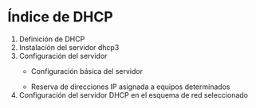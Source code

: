 # Índice de DHCP
<ol>
  <li style="text-align: justify;">Definición de DHCP<br /></li>
  <li style="text-align: justify;">Instalación del servidor dhcp3</li>
  <li style="text-align: justify;">Configuración del servidor</li>
  <ul>
    <li style="text-align: justify;">Configuración básica del servidor</li>
  </ul>
  <ul>
    <li style="text-align: justify;">Reserva de direcciones IP asignada a equipos determinados</li>
  </ul>
  <li style="text-align: justify;">Configuración del servidor DHCP en el esquema de red seleccionado<br /></li>
</ol>
